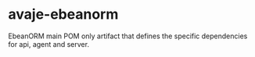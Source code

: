 avaje-ebeanorm
==============

EbeanORM main POM only artifact that defines the specific dependencies for api, agent and server.
